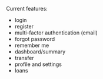 Current features:
- login
- register
- multi-factor authentication (email)
- forgot password
- remember me
- dashboard/summary
- transfer
- profile and settings
- loans
